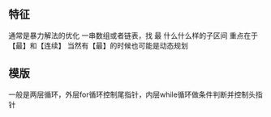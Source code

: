 ## 特征

通常是暴力解法的优化
一串数组或者链表，找 最 什么什么样的子区间
重点在于【最】和【连续】
当然有【最】的时候也可能是动态规划

## 模版

一般是两层循环，外层for循环控制尾指针，内层while循环做条件判断并控制头指针

